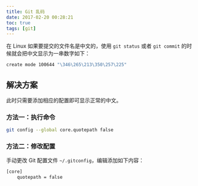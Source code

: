 ```yaml
---
title: Git 乱码
date: 2017-02-20 00:28:21
toc: true
tags: [git]
---
```


在 Linux 如果要提交的文件名是中文的，使用 `git status` 或者 `git commit` 的时候就会把中文显示为一串数字如下：

```bash
create mode 100644 "\346\265\213\350\257\225"
```

## 解决方案

此时只需要添加相应的配置即可显示正常的中文。

### 方法一：执行命令

```bash
git config --global core.quotepath false
```

### 方法二：修改配置

手动更改 Git 配置文件 `~/.gitconfig`，编辑添加如下内容：

```bash
[core]
    quotepath = false
```
